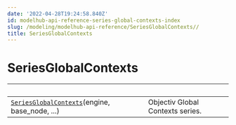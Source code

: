 ```yaml
---
date: '2022-04-28T19:24:58.840Z'
id: modelhub-api-reference-series-global-contexts-index
slug: /modeling/modelhub-api-reference/SeriesGlobalContexts//
title: SeriesGlobalContexts
---
```


# SeriesGlobalContexts

| &nbsp;                                            | &nbsp;                                                                                                                                                                                                                 |
| ------------------------------------------------- | --------------------------------------------------------------------------------------------------------------------------------------------------------------------------------------------------------------------- |
| [`SeriesGlobalContexts`](/docs/modeling/modelhub-api-reference/SeriesGlobalContexts/modelhub.SeriesGlobalContexts/#modelhub.SeriesGlobalContexts)(engine, base_node, ...)      | Objectiv Global Contexts series.                                                                                                                                                                                       |
